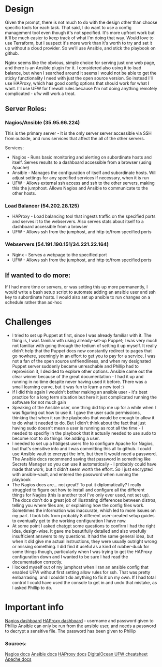 # Design
Given the prompt, there is not much to do with the design other than choose specific tools for each task. That said, I do want to use a config management tool even though it's not specified. It's more upfront work but it'll be much easier to keep track of what I'm doing that way. Would love to use Terraform, but I suspect it's more work than it's worth to try and set it up without a cloud provider. So we'll use Ansible, and stick the playbook on github.

Nginx seems like the obvious, simple choice for serving just one web page, and there is an Ansible plugin for it. I considered also using it to load balance, but when I searched around it seems I would not be able to get the sticky functionality I need with just the open source version. So instead I'll use HAProxy, which has good config options that should work for what I want. I'll use UFW for firewall rules because I'm not doing anything remotely complicated - ufw will work a treat.

## Server Roles:

### Nagios/Ansible (35.95.66.224)
This is the primary server - It is the only server server accessible via SSH from outside, and runs services that affect the all of the other servers.

Services:
- Nagios - Runs basic monitoring and alerting on subordinate hosts and itself. Serves results to a dashboard accessible from a browser (using Apache)
- Ansible - Manages the configuration of itself and subordinate hosts. Will adjust settings for any specified services if necessary, when it is run
- UFW - Allows external ssh access and ssh to the other servers, making this the jumphost. Allows Nagios and Ansible to communicate to the other hosts.

### Load Balancer (54.202.28.125)
- HAProxy - Load balancing tool that ingests traffic on the specified ports and serves it to the webservers. Also serves stats about itself to a dashboard accessible from a browser
- UFW - Allows ssh from the jumphost, and http to/from specified ports

### Webservers (54.191.190.151/34.221.22.164)
- Nginx - Serves a webpage to the specified port
- UFW - Allows ssh from the jumphost, and http to/from specified ports

## If wanted to do more:
If I had more time or servers, or was setting this up more permanently, I would write a bash setup script to automate adding an ansible user and ssh key to subordinate hosts. I would also set up ansible to run changes on a schedule rather than ad-hoc

# Challenges
- I tried to set up Puppet at first, since I was already familiar with it. The thing is, I was familiar wth using already-set-up Puppet; I was very much not familiar with going through the tedium of setting it up myself. It really didn't help that the Puppet docs now constantly redirect to pages that go nowhere, seemingly in an effort to get you to pay for a service. I was not a fan of the open source unfriendliness, and when my designated Puppet server suddenly became unreachable and Phillip had to reprovision it, I decided to explore other options. Ansible came out the clear winner because of the great documentation - I had it up and running in no time despite never having used it before. There was a small learning curve, but it was fun to learn a new tool :)
- If I did this again I wouldn't bother making an ansible user - it's best practice for a long term situation but here it just complicated running the software for not much gain
- Speaking of the Ansible user, one thing did trip me up for a while when I was figuring out how to use it. I gave the user sudo permissions, thinking that when it ran the playbooks that would be enough to allow it to do what it needed to do. But I didn't think about the fact that just having sudo doesn't mean a user is running as root all the time - I needed to specifiy in the playbook that it actually needed to use sudo to become root to do things like adding a user.
- I needed to set up a htdigest.users file to configure Apache for Nagios, but that's sensitive info and I was committing this all to github. I could use Ansible vault to encrypt the info, but then It would need a password. The Ansible docs recommend saving that password in something like Secrets Manager so you can use it automatically - I probably could have made that work, but it didn't seem worth the effort. So I just encrypted with ansible-vault, and entered the password when running the playbook
- The Nagios docs are... not great? To put it diplomatically? I really struggled to figure out how to install and configure all the different things for Nagios (this is another tool I've only ever used, not set up). The docs don't do a great job of illustrating differences between distros, telling you where files are, or explaining how the config files work. Sometimes the information was inaccurate, which led to more issues on my part. I took bits from probably 8 different user-created setup guides to eventually get to the working configuration I have now.
- At some point I asked chatgpt some questions to confirm I had the right idea, design-wise. It gave me beautifully detailed and also woefully insufficient answers to my questions. It had the same general idea, but when it did give me actual instructions, they were usually outright wrong or missing something. I did find it useful as a kind of rubber-duck for some things though, particularly when I was trying to get the HAProxy configuration down and I wanted to be sure I had read the documentation correctly.
- I locked myself out of my jumphost when I ran an ansible config that enabled UFW without first setting allow rules for ssh. That was pretty embarrasing, and I couldn't do anything to fix it on my own. If I had total control I could have used the console to get in and undo that mistake, as I asked Phillip to do.

# Important info
[Nagios dashboard](http://35.95.66.224/nagios4/)
[HAProxy dashboard](http://54.202.28.125:8404/stats#webservers/) - username and password given to Phillip
Ansible can only be run from the ansible user, and needs a password to decrypt a sensitive file. The password has been given to Phillip

### Sources:
[Nagios docs](https://assets.nagios.com/downloads/nagioscore/docs/nagioscore/4/en/toc.html)
[Ansible docs](https://docs.ansible.com/)
[HAProxy docs](https://www.haproxy.com/documentation/haproxy-configuration-manual/latest/)
[DigitalOcean UFW cheatsheet](https://www.digitalocean.com/community/tutorials/ufw-essentials-common-firewall-rules-and-commands)
[Apache docs](https://httpd.apache.org/docs/)
